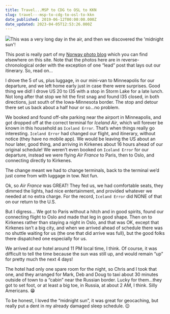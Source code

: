 ```yaml
---
title: Travel...MSP to CDG to OSL to KKN
slug: travel---msp-to-cdg-to-osl-to-kkn
date_published: 2019-06-12T00:00:00.000Z
date_updated: 2023-04-05T12:53:26.000Z
---
```


![](https://images-summittdweller.nyc3.digitaloceanspaces.com/Norway-Photos-2019/Minneapolis-Saint%20Paul%20International%20Airport%20-%20Minneapolis,%20MN,%20June%2011,%202019/IMG_0352.png)This was a very long day in the air, and then we discovered the 'midnight sun'!

This post is really part of my [Norway photo blog](http://weblog-sd.docksal/photos/norway-june-2019/norway-june-2019/) which you can find elsewhere on this site.  Note that the photos here are in reverse-chronological order with the exception of one “lead” post that lays out our itinerary.  So, read on…

I drove the 5 of us, plus luggage, in our mini-van to Minneapolis for our departure, and we left home early just in case there were surprises.  Good thing we did!  I drove US 20 to I35 with a stop in Storm Lake for a late lunch.  Not long after that stop we hit the first snag and found I35 closed, in both directions, just south of the Iowa-Minnesota border.  The stop and detour there set us back about a half hour or so…no problem.

We booked and found off-site parking near the airport in Minneapolis, and got dropped off at the correct terminal for *Iceland Air*, which will forever be known in this household as `Iceland Error`.  That’s when things really go interesting.  `Iceland Error` had changed our flight, and itinerary, without notice (they have no mobile app).  We would be leaving the US about an hour later, good thing, and arriving in Kirkenes about 16 hours ahead of our original schedule! We weren’t even booked on `Iceland Error` for our departure, instead we were flying *Air France* to Paris, then to Oslo, and connecting directly to Kirkenes.

The change meant we had to change terminals, back to the terminal we’d just come from with luggage in tow. Not fun.

Ok, so *Air France* was GREAT!  They fed us, we had comfortable seats, they dimmed the lights, had nice entertainment, and provided whatever we needed at no extra charge. For the record, `Iceland Error` did NONE of that on our return to the U.S.

But I digress… We got to Paris without a hitch and in good spirits, found our connecting flight to Oslo and made that leg in good shape.  Then on to Kirkenes rather than staying a night in Oslo, and that was OK, except that Kirkenes isn’t a big city, and when we arrived ahead of schedule there was no shuttle waiting for us (the one that did arrive was full), but the good folks there dispatched one especially for us.

We arrived at our hotel around 11 PM local time, I think.  Of course, it was difficult to tell the time because the sun was still up, and would remain “up” for pretty much the next 4 days!

The hotel had only one spare room for the night, so Chris and I took that one, and they arranged for Mark, Deb and Doug to taxi about 30 minutes outside of town to a “cabin” near the Russian border.  Lucky for them…they got to set foot, or at least a big toe, in Russia, at about 2 AM, I think.  Silly Americans.  😁

To be honest, I loved the “midnight sun”, it was great for geocaching, but really put a dent in my already damaged sleep schedule. 😉
